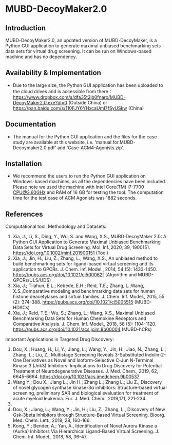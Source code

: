 # MUBD-DecoyMaker2.0

Introduction
-----------------------------------

MUBD-DecoyMaker2.0, an updated version of MUBD-DecoyMaker, is a Python GUI application to generate maximal unbiased benchmarking sets data sets for virtual drug screening. It can be run on Windows-based machine and has no dependency. 

Availability & Implementation
-----------------------------------

* Due to the large size, the Python GUI application has been uploaded to the cloud drives and is accessible from there：
  https://www.dropbox.com/s/dfa35t2jb0fnarx/MUBD-DecoyMaker2.0.exe?dl=0     (Outside China) or
  https://pan.baidu.com/s/110FJY6YHxcaUmI7fSyUSkw  (China)


Documentation
-----------------------------------

* The manual for the Python GUI application and the files for the case study are available at this website, i.e. 'manual.for.MUBD-Decoymaker2.0.pdf' and 'Case-ACM4-Agonists.zip'.


Installation
-----------------------------------

* We recommend the users to run the Python GUI application on Windows-based machines, as all the dependencies have been included. Please note we used the machine with Intel Core(TM) i7-7700 CPU@3.60GHz and RAM of 16 GB for testing the tool. The computation time for the test case of ACM Agonists was 1882 seconds. 
 


References
-----------------------------------
Computational tool, Methodology and Datasets:
1. Xia, J., Li, S., Ding, Y., Wu, S. and Wang, X.S., MUBD‐DecoyMaker 2.0: A Python GUI Application to Generate Maximal Unbiased Benchmarking Data Sets for Virtual Drug Screening. Mol. Inf.,2020, 39, 1900151. 
https://doi.org/10.1002/minf.201900151 (Tool)
2. Xia, J.; Jin, H.; Liu, Z.; Zhang, L.; Wang, X.S., An unbiased method to build benchmarking sets for ligand-based virtual screening and its application to GPCRs. J. Chem. Inf. Model., 2014, 54 (5): 1433-1450. 
https://pubs.acs.org/doi/10.1021/ci500062f  (Algorithm and MUBD-GPCRs/ULS/UDS)
3. Xia, J.; Tilahun, E.L.; Kebede, E.H.; Reid, T.E.; Zhang, L.;Wang, X.S.,Comparative modeling and benchmarking data sets for human histone deacetylases and sirtuin families. J. Chem. Inf. Model., 2015, 55 (2): 374-388. 
https://pubs.acs.org/doi/10.1021/ci5005515  (MUBD-HDACs)
4. Xia, J.; Reid, T.E.; Wu, S.; Zhang, L.; Wang, X.S., Maximal Unbiased Benchmarking Data Sets for Human Chemokine Receptors and Comparative Analysis. J. Chem. Inf. Model., 2018, 58 (5): 1104-1120. 
https://pubs.acs.org/doi/10.1021/acs.jcim.8b00004 (MUBD-hCRs)

Important Applications in Targeted Drug Discovery:

1. Dou, X.; Huang, H.; Li, Y.; Jiang, L.; Wang, Y.; Jin, H.; Jiao, N.; Zhang, L.; Zhang, L.; Liu, Z., Multistage Screening Reveals 3-Substituted Indolin-2-One Derivatives as Novel and Isoform-Selective C-Jun N-Terminal Kinase 3 (Jnk3) Inhibitors: Implications to Drug Discovery for Potential Treatment of Neurodegenerative Diseases. J. Med. Chem., 2019, 62, 6645-6664. 
https://doi.org/10.1021/acs.jmedchem.9b00537
2. Wang Y.; Dou X.; Jiang L.; Jin H.; Zhang L.; Zhang L.; Liu Z., Discovery of novel glycogen synthase kinase-3α inhibitors: Structure-based virtual screening, preliminary SAR and biological evaluation for treatment of acute myeloid leukemia. Eur. J. Med. Chem., 2019,171, 221-234.
3.
4. Dou, X.; Jiang, L.; Wang, Y.; Jin, H.; Liu, Z.; Zhang, L., Discovery of New Gsk-3beta Inhibitors through Structure-Based Virtual Screening. Bioorg. Med. Chem. Lett., 2018, 28, 160-166.
5. Kong, Y.; Bender, A.; Yan, A., Identification of Novel Aurora Kinase a (Aurka) Inhibitors Via Hierarchical Ligand-Based Virtual Screening. J. Chem. Inf. Model., 2018, 58, 36-47.
